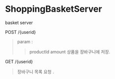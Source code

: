 # ShoppingBasketServer
basket server

POST  /{userid} 
>param :
>>productId
>>amount
>상품을 장바구니에 저장.
      
GET   /{userid}
>장바구니 목록 요청 .
